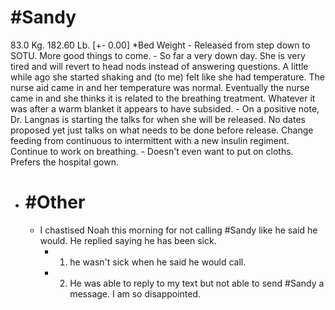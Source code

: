 # #Sandy
83.0 Kg. 182.60 Lb. [+- 0.00] *Bed Weight
	- Released from step down to SOTU.  More good things to come.
	- So far a very down day.  She is very tired and will revert to head nods instead of answering questions.  A little while ago she started shaking and (to me) felt like she had temperature.  The nurse aid came in and her temperature was normal.  Eventually the nurse came in and she thinks it is related to the breathing treatment.  Whatever it was after a warm blanket it appears to have subsided.
	- On a positive note, Dr. Langnas is starting the talks for when she will be released.  No dates proposed yet just talks on what needs to be done before release.  Change feeding from continuous to intermittent with a new insulin regiment. Continue to work on breathing.
	- Doesn't even want to put on cloths.  Prefers the hospital gown.
- # #Other
	- I chastised Noah this morning for not calling #Sandy like he said he would.  He replied saying he has been sick.
		- 1) he wasn't sick when he said he would call.
		- 2) He was able to reply to my text but not able to send #Sandy a message.  I am so disappointed.